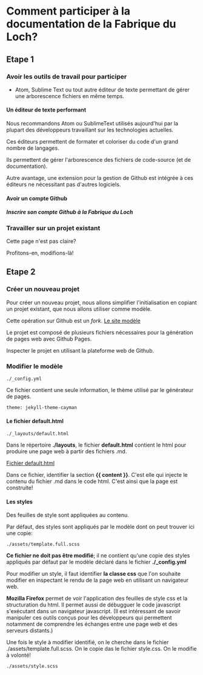 # Comment participer à la documentation de la Fabrique du Loch?

## Etape 1

### Avoir les outils de travail pour participer
- Atom, Sublime Text ou tout autre éditeur de texte permettant de gérer une arborescence fichiers en même temps.

#### Un éditeur de texte performant
Nous recommandons Atom ou SublimeText utilisés aujourd'hui par la plupart des
développeurs travaillant sur les technologies actuelles.

Ces éditeurs permettent de formater et coloriser du code d'un grand nombre de langages.

Ils permettent de gérer l'arborescence des fichiers de code-source (et de documentation).

Autre avantage, une extension pour la gestion de Github est intégrée à ces éditeurs
ne nécessitant pas d'autres logiciels.


#### Avoir un compte Github


##### Inscrire son compte Github à la Fabrique du Loch


### Travailler sur un projet existant
Cette page n'est pas claire?

Profitons-en, modifions-là!


## Etape 2

### Créer un nouveau projet

Pour créer un nouveau projet, nous allons simplifier l'initialisation en copiant
un projet existant, que nous allons utiliser comme modèle.

Cette opération sur Github est un *fork*.
[Le site modèle](http://fabloch.github.io/squid-modele)

Le projet est composé de plusieurs fichiers nécessaires pour la génération de pages web
avec Github Pages.

Inspecter le projet en utilisant la plateforme web de Github.




### Modifier le modèle

```
./_config.yml

```

Ce fichier contient une seule information, le thème utilisé par le générateur de pages.

```
theme: jekyll-theme-cayman

```

#### Le fichier default.html

```
./_layouts/default.html

```

Dans le répertoire **./layouts**, le fichier **default.html** contient le html
pour produire une page web à partir des fichiers .md.

[Fichier default.html](./_layouts/default.html)

Dans ce fichier, identifier la section **{{ content }}**.
C'est elle qui injecte le contenu du fichier .md dans le code html.
C'est ainsi que la page est construite!

#### Les styles

Des feuilles de style sont appliquées au contenu.

Par défaut, des styles sont appliqués par le modèle dont on peut trouver ici une copie:

```
./assets/template.full.scss

```
**Ce fichier ne doit pas être modifié**; il ne contient qu'une copie des styles appliqués par défaut par le modèle déclaré dans le fichier **./_config.yml**

Pour modifier un style, il faut identifier **la classe css** que l'on souhaite modifier en inspectant le rendu de la page web en utilisant un navigateur web.

**Mozilla Firefox** permet de voir l'application des feuilles de style css et la structuration du html.
Il permet aussi de débugguer le code javascript s'exécutant dans un navigateur javascript.
(Il est intéressant de savoir manipuler ces outils conçus pour les développeurs qui permettent notamment
de comprendre les échanges entre une page web et des serveurs distants.)

Une fois le style à modifier identifié, on le cherche dans le fichier ./assets/template.full.scss.
On le copie das le fichier style.css.
On le modifie à volonté!

```
./assets/style.scss

```
